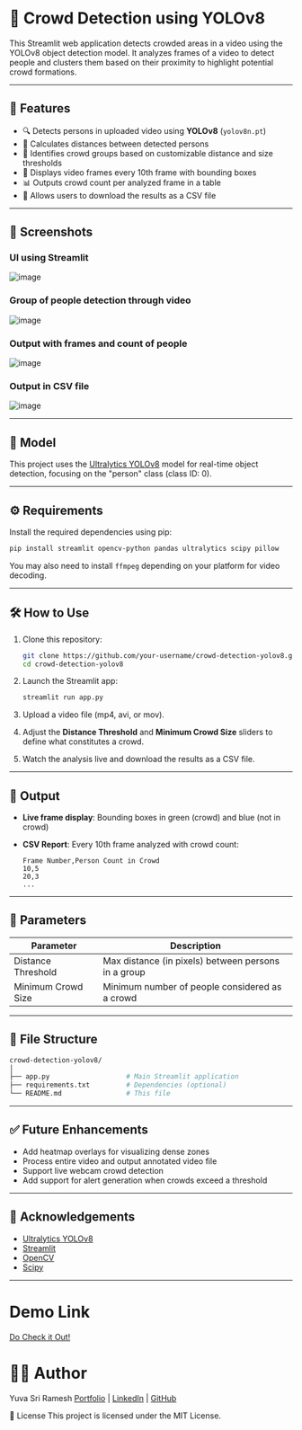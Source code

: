 # 👥 Crowd Detection using YOLOv8

This Streamlit web application detects crowded areas in a video using the YOLOv8 object detection model. It analyzes frames of a video to detect people and clusters them based on their proximity to highlight potential crowd formations.

---

## 🚀 Features

- 🔍 Detects persons in uploaded video using **YOLOv8** (`yolov8n.pt`)
- 📏 Calculates distances between detected persons
- 🔵 Identifies crowd groups based on customizable distance and size thresholds
- 🎥 Displays video frames every 10th frame with bounding boxes
- 📊 Outputs crowd count per analyzed frame in a table
- 📁 Allows users to download the results as a CSV file

---

## 📸 Screenshots
### UI using Streamlit

![image](https://github.com/user-attachments/assets/3389c3b4-5404-4b0b-ae70-ca7025d4a2d0)

### Group of people detection through video

![image](https://github.com/user-attachments/assets/8aef1b88-d5be-497c-931e-47182c529f77)

### Output with frames and count of people

![image](https://github.com/user-attachments/assets/8f2f74a7-0aab-4fc4-8620-a5e987a62725)

### Output in CSV file

![image](https://github.com/user-attachments/assets/ff00f0cd-7f6d-4829-9b09-e6c4fcadc906)

---

## 🧠 Model

This project uses the [Ultralytics YOLOv8](https://github.com/ultralytics/ultralytics) model for real-time object detection, focusing on the "person" class (class ID: 0).

---

## ⚙️ Requirements

Install the required dependencies using pip:

```bash
pip install streamlit opencv-python pandas ultralytics scipy pillow
````

You may also need to install `ffmpeg` depending on your platform for video decoding.

---

## 🛠️ How to Use

1. Clone this repository:

   ```bash
   git clone https://github.com/your-username/crowd-detection-yolov8.git
   cd crowd-detection-yolov8
   ```

2. Launch the Streamlit app:

   ```bash
   streamlit run app.py
   ```

3. Upload a video file (mp4, avi, or mov).

4. Adjust the **Distance Threshold** and **Minimum Crowd Size** sliders to define what constitutes a crowd.

5. Watch the analysis live and download the results as a CSV file.

---

## 📁 Output

* **Live frame display**: Bounding boxes in green (crowd) and blue (not in crowd)
* **CSV Report**: Every 10th frame analyzed with crowd count:

  ```csv
  Frame Number,Person Count in Crowd
  10,5
  20,3
  ...
  ```

---

## 📌 Parameters

| Parameter          | Description                                         |
| ------------------ | --------------------------------------------------- |
| Distance Threshold | Max distance (in pixels) between persons in a group |
| Minimum Crowd Size | Minimum number of people considered as a crowd      |

---

## 📂 File Structure

```bash
crowd-detection-yolov8/
│
├── app.py                   # Main Streamlit application
├── requirements.txt         # Dependencies (optional)
└── README.md                # This file
```

---

## ✅ Future Enhancements

* Add heatmap overlays for visualizing dense zones
* Process entire video and output annotated video file
* Support live webcam crowd detection
* Add support for alert generation when crowds exceed a threshold

---

## 🙌 Acknowledgements

* [Ultralytics YOLOv8](https://github.com/ultralytics/ultralytics)
* [Streamlit](https://streamlit.io/)
* [OpenCV](https://opencv.org/)
* [Scipy](https://www.scipy.org/)

---

# Demo Link 
[Do Check it Out!](https://crowd-detection-by-yuva.streamlit.app/)
# 🧑‍💻 Author<br>
Yuva Sri Ramesh
[Portfolio](https://yuva-sri-ramesh-portfolio.vercel.app/) | [LinkedIn](https://www.linkedin.com/in/yuvasri-r/) | [GitHub](https://github.com/Yuvaramesh)

📜 License
This project is licensed under the MIT License.
